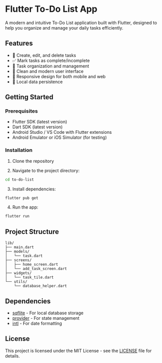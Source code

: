 # Flutter To-Do List App

A modern and intuitive To-Do List application built with Flutter, designed to help you organize and manage your daily tasks efficiently.

## Features

- 📝 Create, edit, and delete tasks
- ✅ Mark tasks as complete/incomplete
- 📅 Task organization and management
- 🎨 Clean and modern user interface
- 📱 Responsive design for both mobile and web
- 💾 Local data persistence


## Getting Started

### Prerequisites

- Flutter SDK (latest version)
- Dart SDK (latest version)
- Android Studio / VS Code with Flutter extensions
- Android Emulator or iOS Simulator (for testing)

### Installation

1. Clone the repository

2. Navigate to the project directory:
```bash
cd to-do-list
```

3. Install dependencies:
```bash
flutter pub get
```

4. Run the app:
```bash
flutter run
```

## Project Structure

```
lib/
├── main.dart
├── models/
│   └── task.dart
├── screens/
│   ├── home_screen.dart
│   └── add_task_screen.dart
├── widgets/
│   └── task_tile.dart
└── utils/
    └── database_helper.dart
```

## Dependencies

- [sqflite](https://pub.dev/packages/sqflite) - For local database storage
- [provider](https://pub.dev/packages/provider) - For state management
- [intl](https://pub.dev/packages/intl) - For date formatting


## License

This project is licensed under the MIT License - see the [LICENSE](LICENSE) file for details.
